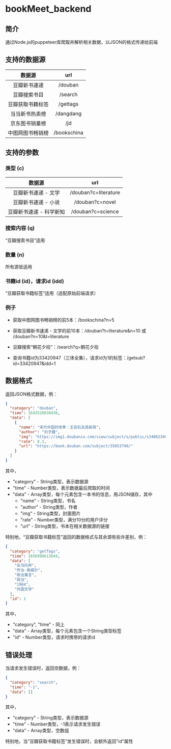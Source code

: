 # bookMeet_backend

## 简介

通过Node.js的puppeteer库爬取并解析相关数据，以JSON的格式传递给前端

## 支持的数据源

|      数据源      |     url     |
| :--------------: | :---------: |
|   豆瓣新书速递   |   /douban   |
|   豆瓣搜索书目   |   /search   |
| 豆瓣获取书籍标签 |  /gettags   |
|  当当新书热卖榜  |  /dangdang  |
|  京东图书销量榜  |     /jd     |
| 中图网图书畅销榜 | /bookschina |

## 支持的参数

### 类型 (c)

|         数据源          |         url          |
| :---------------------: | :------------------: |
|   豆瓣新书速递 - 文学   | /douban?c=literature |
|   豆瓣新书速递 - 小说   |   /douban?c=novel    |
| 豆瓣新书速递 - 科学新知 |  /douban?c=science   |

### 搜索内容 (q)

“豆瓣搜索书目”适用

### 数量 (n)

所有源皆适用

### 书籍id (id)，请求id (idd)

“豆瓣获取书籍标签”适用（适配原始前端请求）

### 例子

- 获取中图网图书畅销榜的前5本：/bookschina?n=5

- 获取豆瓣新书速递 - 文学的前10本：/douban?t=literature&n=10 或 /douban?n=10&t=literature

- 豆瓣搜索“朝花夕拾”：/search?q=朝花夕拾
- 查询书籍id为33420947（三体全集），请求id为1的标签：/getsub?id=33420947&idd=1

## 数据格式

返回JSON格式数据，例：

```json
{
  "category": "douban",
  "time": 1643520838436,
  "data": [
    {
      "name": "宋代中国的改革：王安石及其新政",
      "author": "刘子健",
      "img": "https://img1.doubanio.com/view/subject/s/public/s34062348.jpg",
      "rate": 8.3,
      "url": "https://book.douban.com/subject/35653740/"
    }
  ]
}
```

其中，

- "category" - String类型，表示数据源
- "time" - Number类型，表示数据最后爬取的时间
- "data" - Array类型，每个元素包含一本书的信息，用JSON储存，其中
  - "name" - String类型，书名
  - "author" - String类型，作者
  - "img" - String类型，封面图片
  - "rate" - Number类型，满分10分的用户评分
  - "url" - String类型，书本在相关数据源的链接

特别地，“豆瓣获取书籍标签”返回的数据格式与其余源有些许差别，例：

```json
{
  "category": "getTags",
  "time": 1656998613649,
  "data": [
    "反乌托邦",
    "乔治·奥威尔",
    "政治寓言",
    "政治",
    "1984",
    "外国文学"
  ],
  "id": 1
}
```

其中，

- "category", "time" - 同上
- "data" - Array类型，每个元素包含一个String类型标签
- "id" - Number类型，请求时携带的请求id

## 错误处理

当请求发生错误时，返回空数据，例：

```json
{
  "category": "search",
  "time": "-1",
  "data": []
}
```

其中，

- "category" - String类型，表示数据源
- "time" - Number类型，-1表示请求发生错误
- "data" - Array类型，空数组

特别地，当”豆瓣获取书籍标签“发生错误时，会额外返回"id"属性
